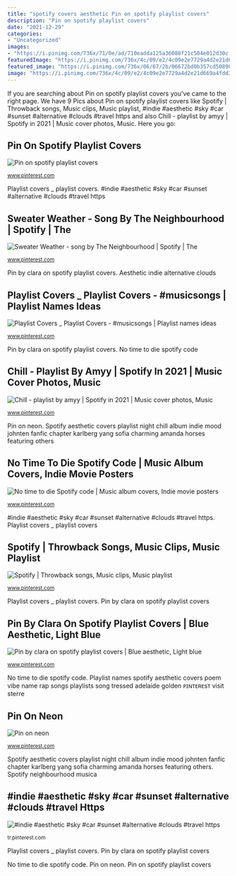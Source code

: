 ```yaml
---
title: "spotify covers aesthetic Pin on spotify playlist covers"
description: "Pin on spotify playlist covers"
date: "2021-12-29"
categories:
- "Uncategorized"
images:
- "https://i.pinimg.com/736x/71/0e/ad/710eadda125a36088f21c504e012d30c.jpg"
featuredImage: "https://i.pinimg.com/736x/4c/09/e2/4c09e2e7729a4d2e21d669a4fdd37699.jpg"
featured_image: "https://i.pinimg.com/736x/06/67/2b/06672bd0b357cd50890314cdea4ca90f.jpg"
image: "https://i.pinimg.com/736x/4c/09/e2/4c09e2e7729a4d2e21d669a4fdd37699.jpg"
---
```


If you are searching about Pin on spotify playlist covers you've came to the right page. We have 9 Pics about Pin on spotify playlist covers like Spotify | Throwback songs, Music clips, Music playlist, #indie #aesthetic #sky #car #sunset #alternative #clouds #travel https and also Chill - playlist by amyy | Spotify in 2021 | Music cover photos, Music. Here you go:

## Pin On Spotify Playlist Covers

![Pin on spotify playlist covers](https://i.pinimg.com/736x/b4/81/95/b481953ac963ead38793b83764f83663.jpg "Sweater weather")

<small>www.pinterest.com</small>

Playlist covers _ playlist covers. #indie #aesthetic #sky #car #sunset #alternative #clouds #travel https

## Sweater Weather - Song By The Neighbourhood | Spotify | The

![Sweater Weather - song by The Neighbourhood | Spotify | The](https://i.pinimg.com/736x/06/67/2b/06672bd0b357cd50890314cdea4ca90f.jpg "Pin on spotify playlist covers")

<small>www.pinterest.com</small>

Pin by clara on spotify playlist covers. Aesthetic indie alternative clouds

## Playlist Covers _ Playlist Covers - #musicsongs | Playlist Names Ideas

![Playlist Covers _ Playlist Covers - #musicsongs | Playlist names ideas](https://i.pinimg.com/736x/4c/09/e2/4c09e2e7729a4d2e21d669a4fdd37699.jpg "Pin on spotify playlist covers")

<small>www.pinterest.com</small>

Pin by clara on spotify playlist covers. No time to die spotify code

## Chill - Playlist By Amyy | Spotify In 2021 | Music Cover Photos, Music

![Chill - playlist by amyy | Spotify in 2021 | Music cover photos, Music](https://i.pinimg.com/736x/1e/e8/8d/1ee88dc1ea4c14c28f14cdb364597336.jpg "No time to die spotify code")

<small>www.pinterest.com</small>

Pin on neon. Spotify aesthetic covers playlist night chill album indie mood johnten fanfic chapter karlberg yang sofia charming amanda horses featuring others

## No Time To Die Spotify Code | Music Album Covers, Indie Movie Posters

![No time to die Spotify code | Music album covers, Indie movie posters](https://i.pinimg.com/736x/56/b8/f9/56b8f91f570c1644cd77a9ab95a6997f.jpg "Pin on spotify playlist covers")

<small>www.pinterest.com</small>

#indie #aesthetic #sky #car #sunset #alternative #clouds #travel https. Playlist covers _ playlist covers

## Spotify | Throwback Songs, Music Clips, Music Playlist

![Spotify | Throwback songs, Music clips, Music playlist](https://i.pinimg.com/736x/14/d0/0c/14d00ce46497516f29b0a117047244ee.jpg "Pin on neon")

<small>www.pinterest.com</small>

Playlist covers _ playlist covers. Pin by clara on spotify playlist covers

## Pin By Clara On Spotify Playlist Covers | Blue Aesthetic, Light Blue

![Pin by clara on spotify playlist covers | Blue aesthetic, Light blue](https://i.pinimg.com/736x/8d/2a/3e/8d2a3e17f42efd42a34a3b263197344a.jpg "#indie #aesthetic #sky #car #sunset #alternative #clouds #travel https")

<small>www.pinterest.com</small>

No time to die spotify code. Playlist names spotify aesthetic covers poem vibe name rap songs playlists song tressed adelaide golden ᴘɪɴᴛᴇʀᴇsᴛ visit sterre

## Pin On Neon

![Pin on neon](https://i.pinimg.com/736x/71/0e/ad/710eadda125a36088f21c504e012d30c.jpg "Spotify aesthetic covers playlist night chill album indie mood johnten fanfic chapter karlberg yang sofia charming amanda horses featuring others")

<small>www.pinterest.com</small>

Spotify aesthetic covers playlist night chill album indie mood johnten fanfic chapter karlberg yang sofia charming amanda horses featuring others. Spotify neighbourhood musica

## #indie #aesthetic #sky #car #sunset #alternative #clouds #travel Https

![#indie #aesthetic #sky #car #sunset #alternative #clouds #travel https](https://i.pinimg.com/736x/7f/8c/3f/7f8c3f9c88dc5aef9f78ccde6fe166d9.jpg "Spotify aesthetic covers playlist night chill album indie mood johnten fanfic chapter karlberg yang sofia charming amanda horses featuring others")

<small>tr.pinterest.com</small>

Playlist covers _ playlist covers. Pin by clara on spotify playlist covers

No time to die spotify code. Pin on neon. Pin on spotify playlist covers
